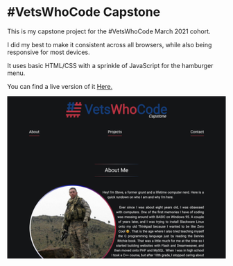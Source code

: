 # #VetsWhoCode Capstone

This is my capstone project for the #VetsWhoCode March 2021 cohort.

I did my best to make it consistent across all browsers, while also being responsive for most devices.

It uses basic HTML/CSS with a sprinkle of JavaScript for the hamburger menu.

You can find a live version of it [Here.](https://slamoureux.github.io/vwc-capstone/)



![Desktop Version](images/screenshots/laptop.jpg)
